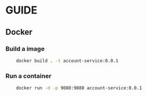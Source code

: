 # GUIDE

## Docker

### Build a image

~~~bash
    docker build . -t account-service:0.0.1
~~~

### Run a container

~~~bash
    docker run -d -p 9080:9080 account-service:0.0.1
~~~
